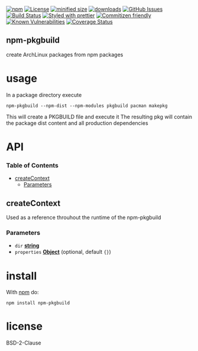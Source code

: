 [![npm](https://img.shields.io/npm/v/npm-pkgbuild.svg)](https://www.npmjs.com/package/npm-pkgbuild)
[![License](https://img.shields.io/badge/License-BSD%203--Clause-blue.svg)](https://opensource.org/licenses/BSD-3-Clause)
[![minified size](https://badgen.net/bundlephobia/min/npm-pkgbuild)](https://bundlephobia.com/result?p=npm-pkgbuild)
[![downloads](http://img.shields.io/npm/dm/npm-pkgbuild.svg?style=flat-square)](https://npmjs.org/package/npm-pkgbuild)
[![GitHub Issues](https://img.shields.io/github/issues/arlac77/npm-pkgbuild.svg?style=flat-square)](https://github.com/arlac77/npm-pkgbuild/issues)
[![Build Status](https://img.shields.io/endpoint.svg?url=https%3A%2F%2Factions-badge.atrox.dev%2Farlac77%2Fnpm-pkgbuild%2Fbadge&style=flat)](https://actions-badge.atrox.dev/arlac77/npm-pkgbuild/goto)
[![Styled with prettier](https://img.shields.io/badge/styled_with-prettier-ff69b4.svg)](https://github.com/prettier/prettier)
[![Commitizen friendly](https://img.shields.io/badge/commitizen-friendly-brightgreen.svg)](http://commitizen.github.io/cz-cli/)
[![Known Vulnerabilities](https://snyk.io/test/github/arlac77/npm-pkgbuild/badge.svg)](https://snyk.io/test/github/arlac77/npm-pkgbuild)
[![Coverage Status](https://coveralls.io/repos/arlac77/npm-pkgbuild/badge.svg)](https://coveralls.io/github/arlac77/npm-pkgbuild)

## npm-pkgbuild

create ArchLinux packages from npm packages

# usage

In a package directory execute

```shell
npm-pkgbuild --npm-dist --npm-modules pkgbuild pacman makepkg
```

This will create a PKGBUILD file and execute it
The resulting pkg will contain the package dist content and all production dependencies

# API

<!-- Generated by documentation.js. Update this documentation by updating the source code. -->

### Table of Contents

*   [createContext](#createcontext)
    *   [Parameters](#parameters)

## createContext

Used as a reference throuhout the runtime of the npm-pkgbuild

### Parameters

*   `dir` **[string](https://developer.mozilla.org/docs/Web/JavaScript/Reference/Global_Objects/String)** 
*   `properties` **[Object](https://developer.mozilla.org/docs/Web/JavaScript/Reference/Global_Objects/Object)**  (optional, default `{}`)

# install

With [npm](http://npmjs.org) do:

```shell
npm install npm-pkgbuild
```

# license

BSD-2-Clause
